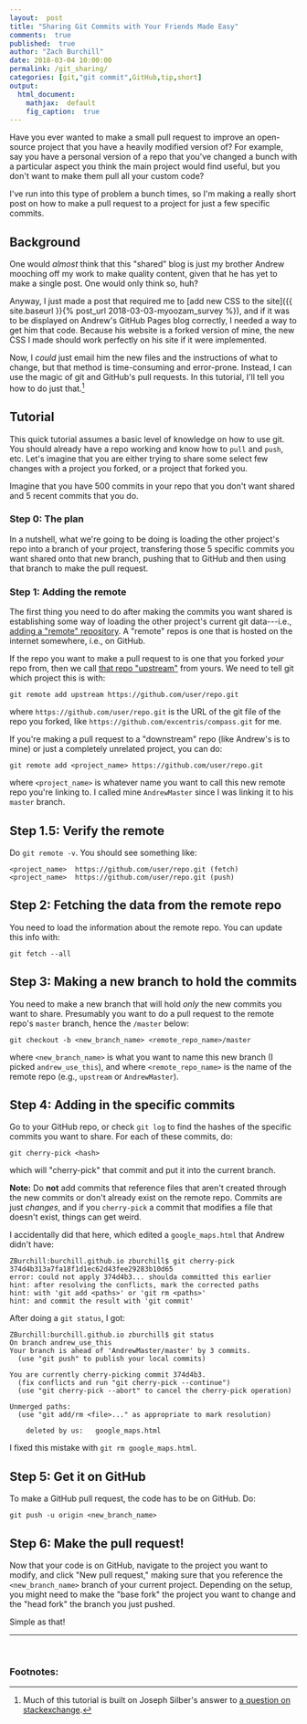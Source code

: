 ```yaml
---
layout:  post
title: "Sharing Git Commits with Your Friends Made Easy"
comments:  true
published:  true
author: "Zach Burchill"
date: 2018-03-04 10:00:00
permalink: /git_sharing/
categories: [git,"git commit",GitHub,tip,short]
output:
  html_document:
    mathjax:  default
    fig_caption:  true
---
```




Have you ever wanted to make a small pull request to improve an open-source project that you have a heavily modified version of?  For example, say you have a personal version of a repo that you've changed a bunch with a particular aspect you think the main project would find useful, but you don't want to make them pull all your custom code?

I've run into this type of problem a bunch times, so I'm making a really short post on how to make a pull request to a project for just a few specific commits.

<!--more-->

## Background

One would _almost_ think that this "shared" blog is just my brother Andrew mooching off my work to make quality content, given that he has yet to make a single post. One would only think so, huh?

Anyway, I just made a post that required me to [add new CSS to the site]({{ site.baseurl }}{% post_url 2018-03-03-myoozam_survey %}), and if it was to be displayed on Andrew's GitHub Pages blog correctly, I needed a way to get him that code. Because his website is a forked version of mine, the new CSS I made should work perfectly on his site if it were implemented.

Now, I _could_ just email him the new files and the instructions of what to change, but that method is time-consuming and error-prone. Instead, I can use the magic of git and GitHub's pull requests. In this tutorial, I'll tell you how to do just that.[^1]

## Tutorial

This quick tutorial assumes a basic level of knowledge on how to use git. You should already have a repo working and know how to `pull` and `push`, etc. Let's imagine that you are either trying to share some select few changes with a project you forked, or a project that forked you.

Imagine that you have 500 commits in your repo that you don't want shared and 5 recent commits that you do.

### Step 0: The plan

In a nutshell, what we're going to be doing is loading the other project's repo into a branch of your project, transfering those 5 specific commits you want shared onto that new branch, pushing that to GitHub and then using that branch to make the pull request.

### Step 1: Adding the remote

The first thing you need to do after making the commits you want shared is establishing some way of loading the other project's current git data---i.e., [adding a "remote" repository](https://help.github.com/articles/adding-a-remote/). A "remote" repos is one that is hosted on the internet somewhere, i.e., on GitHub.

If the repo you want to make a pull request to is one that you forked _your_ repo from, then we call [that repo "upstream"](https://stackoverflow.com/questions/2739376/definition-of-downstream-and-upstream) from yours. We need to tell git which project this is with:

```
git remote add upstream https://github.com/user/repo.git
```

where `https://github.com/user/repo.git` is the URL of the git file of the repo you forked, like `https://github.com/excentris/compass.git` for me.

If you're making a pull request to a "downstream" repo (like Andrew's is to mine) or just a completely unrelated project, you can do:

```
git remote add <project_name> https://github.com/user/repo.git
```

where `<project_name>` is whatever name you want to call this new remote repo you're linking to. I called mine `AndrewMaster` since I was linking it to his `master` branch.

## Step 1.5: Verify the remote

Do `git remote -v`. You should see something like:

```
<project_name>  https://github.com/user/repo.git (fetch)
<project_name>  https://github.com/user/repo.git (push)
```

## Step 2: Fetching the data from the remote repo

You need to load the information about the remote repo. You can update this info with:

```
git fetch --all
```

## Step 3: Making a new branch to hold the commits

You need to make a new branch that will hold _only_ the new commits you want to share. Presumably you want to do a pull request to the remote repo's `master` branch, hence the `/master` below:

```
git checkout -b <new_branch_name> <remote_repo_name>/master
```

where `<new_branch_name>` is what you want to name this new branch (I picked `andrew_use_this`), and where `<remote_repo_name>` is the name of the remote repo (e.g., `upstream` or `AndrewMaster`).

## Step 4: Adding in the specific commits

Go to your GitHub repo, or check `git log` to find the hashes of the specific commits you want to share. For each of these commits, do:

```
git cherry-pick <hash>
```

which will "cherry-pick" that commit and put it into the current branch.

**Note:** Do **not** add commits that reference files that aren't created through the new commits or don't already exist on the remote repo. Commits are just _changes_, and if you `cherry-pick` a commit that modifies a file that doesn't exist, things can get weird.

I accidentally did that here, which edited a `google_maps.html` that Andrew didn't have:

```
ZBurchill:burchill.github.io zburchill$ git cherry-pick 374d4b313a7fa18f1d1ec62d43fee29283b10d65
error: could not apply 374d4b3... shoulda committed this earlier
hint: after resolving the conflicts, mark the corrected paths
hint: with 'git add <paths>' or 'git rm <paths>'
hint: and commit the result with 'git commit'
```

After doing a `git status`, I got:

```
ZBurchill:burchill.github.io zburchill$ git status
On branch andrew_use_this
Your branch is ahead of 'AndrewMaster/master' by 3 commits.
  (use "git push" to publish your local commits)

You are currently cherry-picking commit 374d4b3.
  (fix conflicts and run "git cherry-pick --continue")
  (use "git cherry-pick --abort" to cancel the cherry-pick operation)

Unmerged paths:
  (use "git add/rm <file>..." as appropriate to mark resolution)

	deleted by us:   google_maps.html
```

I fixed this mistake with `git rm google_maps.html`.

## Step 5: Get it on GitHub

To make a GitHub pull request, the code has to be on GitHub. Do:

```
git push -u origin <new_branch_name>
```

## Step 6: Make the pull request!

Now that your code is on GitHub, navigate to the project you want to modify, and click "New pull request," making sure that you reference the `<new_branch_name>` branch of your current project. Depending on the setup, you might need to make the "base fork" the project you want to change and the "head fork" the branch you just pushed.

Simple as that!


<hr />
<br />

### Footnotes:

[^1]: Much of this tutorial is built on Joseph Silber's answer to [a question on stackexchange](https://stackoverflow.com/questions/34027850/how-to-pull-request-a-specific-commit).
